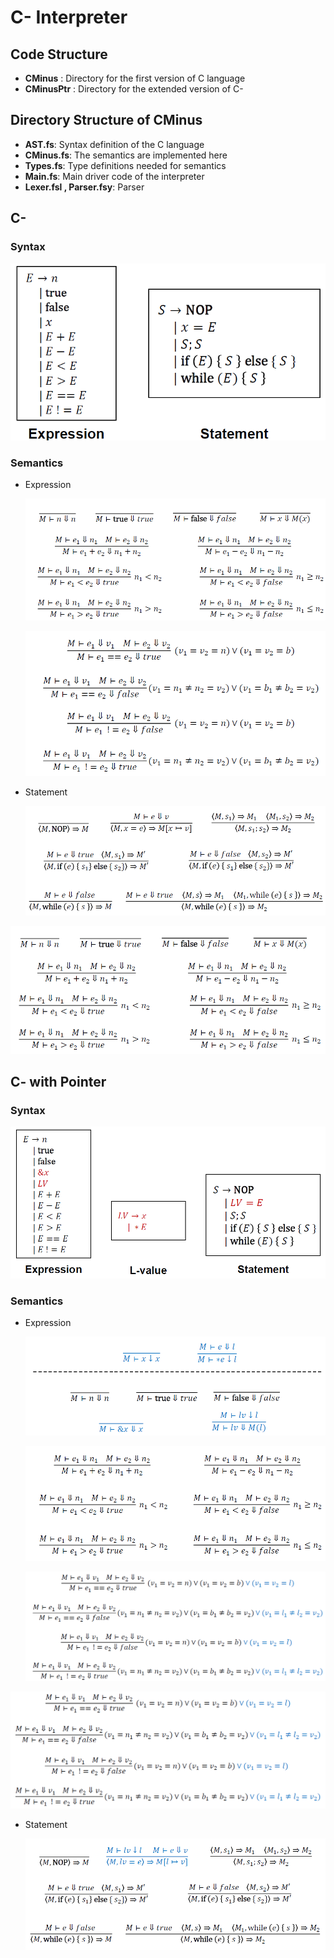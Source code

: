 # C- Interpreter

## Code Structure

- **CMinus** : Directory for the first version of C language
- **CMinusPtr** : Directory for the extended version of C-

## Directory Structure of CMinus

- **AST.fs**: Syntax definition of the C language
- **CMinus.fs**: The semantics are implemented here
- **Types.fs**: Type definitions needed for semantics
- **Main.fs**: Main driver code of the interpreter
- **Lexer.fsl , Parser.fsy**: Parser

## C-

### Syntax

![Untitled](https://github.com/juhynl/programming-language/blob/feat-modify-docs/Lab2/assets/Untitled.png)

### Semantics

- Expression
    
    ![Untitled](https://github.com/juhynl/programming-language/blob/feat-modify-docs/Lab2/assets/Untitled%201.png)
    
    ![Untitled](https://github.com/juhynl/programming-language/blob/feat-modify-docs/Lab2/assets/Untitled%202.png)
    

- Statement
    
    ![Untitled](https://github.com/juhynl/programming-language/blob/feat-modify-docs/Lab2/assets/Untitled%203.png)
    

![Untitled](https://github.com/juhynl/programming-language/blob/feat-modify-docs/Lab2/assets/Untitled%204.png)

## C- with Pointer

### Syntax

![Untitled](https://github.com/juhynl/programming-language/blob/feat-modify-docs/Lab2/assets/Untitled%206.png)

### Semantics

- Expression
    
    ![Untitled](https://github.com/juhynl/programming-language/blob/feat-modify-docs/Lab2/assets/Untitled%207.png)
    
    ![Untitled](https://github.com/juhynl/programming-language/blob/feat-modify-docs/Lab2/assets/Untitled%208.png)
    
    ![Untitled](https://github.com/juhynl/programming-language/blob/feat-modify-docs/Lab2/assets/Untitled%209.png)
    

![Untitled](https://github.com/juhynl/programming-language/blob/feat-modify-docs/Lab2/assets/Untitled%2010.png)

- Statement
    
    ![Untitled](https://github.com/juhynl/programming-language/blob/feat-modify-docs/Lab2/assets/Untitled%2011.png)
